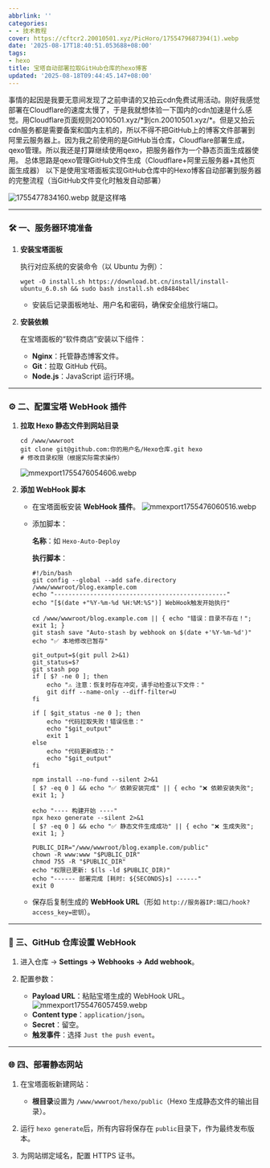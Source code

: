 ```yaml
---
abbrlink: ''
categories:
- - 技术教程
cover: https://cftcr2.20010501.xyz/PicHoro/1755479687394(1).webp
date: '2025-08-17T18:40:51.053688+08:00'
tags:
- hexo
title: 宝塔自动部署拉取GitHub仓库的hexo博客
updated: '2025-08-18T09:44:45.147+08:00'
---
```

事情的起因是我要无意间发现了之前申请的又拍云cdn免费试用活动。刚好我感觉部署在Cloudflare的速度太慢了，于是我就想体验一下国内的cdn加速是什么感觉。用Cloudflare页面规则20010501.xyz/\*到cn.20010501.xyz/\*。但是又拍云cdn服务都是需要备案和国内主机的，所以不得不把GitHub上的博客文件部署到阿里云服务器上。因为我之前使用的是GitHub当仓库，Cloudflare部署生成，qexo管理。所以我还是打算继续使用qexo，把服务器作为一个静态页面生成器使用。 总体思路是qexo管理GitHub文件生成（Cloudflare+阿里云服务器+其他页面生成器） 以下是使用宝塔面板实现GitHub仓库中的Hexo博客自动部署到服务器的完整流程（当GitHub文件变化时触发自动部署）

![1755477834160.webp](https://cftcr2.20010501.xyz/PicHoro/1755477834160.webp)
就是这样咯

---

### 🛠️ 一、服务器环境准备

1. **安装宝塔面板**
   
   执行对应系统的安装命令（以 Ubuntu 为例）：
   
   ```
   wget -O install.sh https://download.bt.cn/install/install-ubuntu_6.0.sh && sudo bash install.sh ed8484bec
   ```
   
   * 安装后记录面板地址、用户名和密码，确保安全组放行端口。
2. **安装依赖**
   
   在宝塔面板的“软件商店”安装以下组件：
   
   * **Nginx**：托管静态博客文件。
   * **Git**：拉取 GitHub 代码。
   * **Node.js**：JavaScript 运行环境。

---

### ⚙️ 二、配置宝塔 WebHook 插件

1. **拉取 Hexo 静态文件到网站目录**
   
   ```
   cd /www/wwwroot
   git clone git@github.com:你的用户名/Hexo仓库.git hexo
   # 修改目录权限（根据实际需求操作）
   ```
   
   ![mmexport1755476054606.webp](https://cftcr2.20010501.xyz/PicHoro/mmexport1755476054606.webp)
2. **添加 WebHook 脚本**
   
   * 在宝塔面板安装 **WebHook 插件**。
     ![mmexport1755476060516.webp](https://cftcr2.20010501.xyz/PicHoro/mmexport1755476060516.webp)
   * 添加脚本：
     
     **名称**：如 `Hexo-Auto-Deploy`
     
     **执行脚本**：
     
     ```
     #!/bin/bash
     git config --global --add safe.directory /www/wwwroot/blog.example.com
     echo "------------------------------------------------"
     echo "[$(date +"%Y-%m-%d %H:%M:%S")] WebHook触发开始执行"
     
     cd /www/wwwroot/blog.example.com || { echo "错误：目录不存在！"; exit 1; }
     git stash save "Auto-stash by webhook on $(date +'%Y-%m-%d')"
     echo "✅ 本地修改已暂存"
     
     git_output=$(git pull 2>&1)
     git_status=$?
     git stash pop
     if [ $? -ne 0 ]; then
         echo "⚠️ 注意：恢复时存在冲突，请手动检查以下文件："
         git diff --name-only --diff-filter=U
     fi
     
     if [ $git_status -ne 0 ]; then
         echo "代码拉取失败！错误信息："
         echo "$git_output"
         exit 1
     else
         echo "代码更新成功："
         echo "$git_output"
     fi
     
     npm install --no-fund --silent 2>&1
     [ $? -eq 0 ] && echo "✅ 依赖安装完成" || { echo "❌ 依赖安装失败"; exit 1; }
     
     echo "---- 构建开始 ----"
     npx hexo generate --silent 2>&1
     [ $? -eq 0 ] && echo "✅ 静态文件生成成功" || { echo "❌ 生成失败"; exit 1; }
     
     PUBLIC_DIR="/www/wwwroot/blog.example.com/public"
     chown -R www:www "$PUBLIC_DIR"
     chmod 755 -R "$PUBLIC_DIR"
     echo "权限已更新: $(ls -ld $PUBLIC_DIR)"
     echo "------ 部署完成 [耗时: ${SECONDS}s] ------"
     exit 0
     ```
   * 保存后复制生成的 **WebHook URL**（形如 `http://服务器IP:端口/hook?access_key=密钥`）。

---

### 🔗 三、GitHub 仓库设置 WebHook

1. 进入仓库 → **Settings → Webhooks → Add webhook**。
2. 配置参数：
   
   * **Payload URL**：粘贴宝塔生成的 WebHook URL。
     ![mmexport1755476057459.webp](https://cftcr2.20010501.xyz/PicHoro/mmexport1755476057459.webp)
   * **Content type**：`application/json`。
   * **Secret**：留空。
   * **触发事件**：选择 `Just the push event`。

---

### 🌐 四、部署静态网站

1. 在宝塔面板新建网站：
   
   * **根目录**设置为 `/www/wwwroot/hexo/public`（Hexo 生成静态文件的输出目录）。
2. 运行 `hexo generate`后，所有内容将保存在 `public`目录下，作为最终发布版本。
3. 为网站绑定域名，配置 HTTPS 证书。

